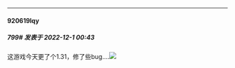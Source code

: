 

*****

####  920619lqy  
##### 799#       发表于 2022-12-1 00:43

这游戏今天更了个1.31，修了些bug....<img src="https://static.saraba1st.com/image/smiley/face2017/068.png" referrerpolicy="no-referrer">

